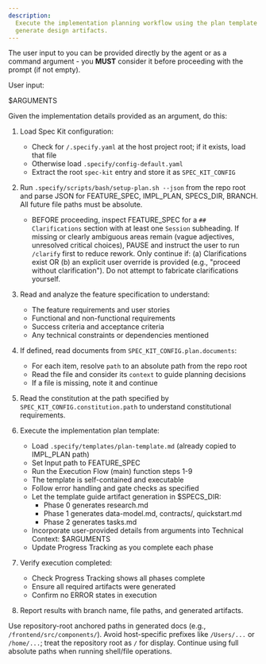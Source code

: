 ```yaml
---
description:
  Execute the implementation planning workflow using the plan template to
  generate design artifacts.
---
```


The user input to you can be provided directly by the agent or as a command
argument - you **MUST** consider it before proceeding with the prompt (if not
empty).

User input:

$ARGUMENTS

Given the implementation details provided as an argument, do this:

1. Load Spec Kit configuration:
   - Check for `/.specify.yaml` at the host project root; if it exists, load
     that file
   - Otherwise load `.specify/config-default.yaml`
   - Extract the root `spec-kit` entry and store it as `SPEC_KIT_CONFIG`

2. Run `.specify/scripts/bash/setup-plan.sh --json` from the repo root and parse
   JSON for FEATURE_SPEC, IMPL_PLAN, SPECS_DIR, BRANCH. All future file paths
   must be absolute.
   - BEFORE proceeding, inspect FEATURE_SPEC for a `## Clarifications` section
     with at least one `Session` subheading. If missing or clearly ambiguous
     areas remain (vague adjectives, unresolved critical choices), PAUSE and
     instruct the user to run `/clarify` first to reduce rework. Only continue
     if: (a) Clarifications exist OR (b) an explicit user override is provided
     (e.g., "proceed without clarification"). Do not attempt to fabricate
     clarifications yourself.

3. Read and analyze the feature specification to understand:
   - The feature requirements and user stories
   - Functional and non-functional requirements
   - Success criteria and acceptance criteria
   - Any technical constraints or dependencies mentioned

4. If defined, read documents from `SPEC_KIT_CONFIG.plan.documents`:
   - For each item, resolve `path` to an absolute path from the repo root
   - Read the file and consider its `context` to guide planning decisions
   - If a file is missing, note it and continue

5. Read the constitution at the path specified by
   `SPEC_KIT_CONFIG.constitution.path` to understand constitutional
   requirements.

6. Execute the implementation plan template:
   - Load `.specify/templates/plan-template.md` (already copied to IMPL_PLAN
     path)
   - Set Input path to FEATURE_SPEC
   - Run the Execution Flow (main) function steps 1-9
   - The template is self-contained and executable
   - Follow error handling and gate checks as specified
   - Let the template guide artifact generation in $SPECS_DIR:
     - Phase 0 generates research.md
     - Phase 1 generates data-model.md, contracts/, quickstart.md
     - Phase 2 generates tasks.md
   - Incorporate user-provided details from arguments into Technical Context:
     $ARGUMENTS
   - Update Progress Tracking as you complete each phase

7. Verify execution completed:
   - Check Progress Tracking shows all phases complete
   - Ensure all required artifacts were generated
   - Confirm no ERROR states in execution

8. Report results with branch name, file paths, and generated artifacts.

Use repository-root anchored paths in generated docs (e.g.,
`/frontend/src/components/`). Avoid host-specific prefixes like `/Users/...` or
`/home/...`; treat the repository root as `/` for display. Continue using full
absolute paths when running shell/file operations.
